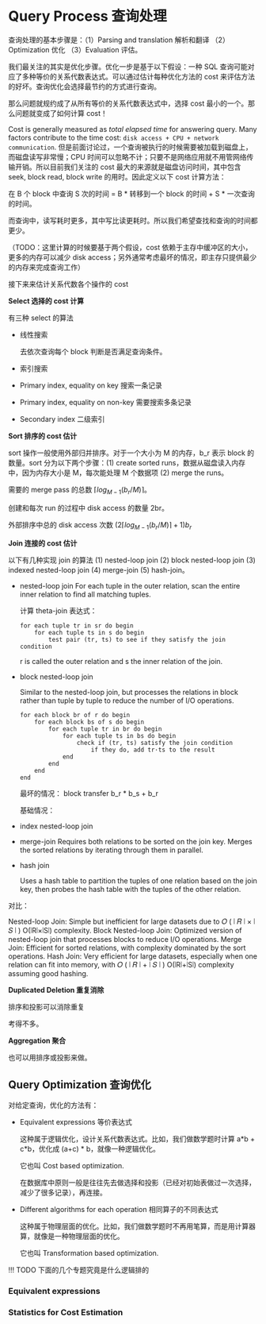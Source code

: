 # Query Process 查询处理

查询处理的基本步骤是：（1）Parsing and translation 解析和翻译 （2）Optimization 优化 （3）Evaluation 评估。

[](../asset/dbquery.png)

我们最关注的其实是优化步骤。优化一步是基于以下假设：一种 SQL 查询可能对应了多种等价的关系代数表达式。可以通过估计每种优化方法的 cost 来评估方法的好坏。查询优化会选择最节约的方式进行查询。

那么问题就规约成了从所有等价的关系代数表达式中，选择 cost 最小的一个。那么问题就变成了如何计算 cost！

Cost is generally measured as *total elapsed time* for answering query. Many factors contribute to the time cost: `disk access + CPU + network communication`. 但是前面讨论过，一个查询被执行的时候需要被加载到磁盘上，而磁盘读写非常慢；CPU 时间可以忽略不计；只要不是网络应用就不用管网络传输开销。所以目前我们关注的 cost 最大的来源就是磁盘访问时间，其中包含 seek, block read, block write 的用时。因此定义以下 cost 计算方法：

在 B 个 block 中查询 S 次的时间 = B * 转移到一个 block 的时间 + S * 一次查询的时间。

而查询中，读写耗时更多，其中写比读更耗时。所以我们希望查找和查询的时间都更少。

（TODO：这里计算的时候要基于两个假设，cost 依赖于主存中缓冲区的大小，更多的内存可以减少 disk access；另外通常考虑最坏的情况，即主存只提供最少的内存来完成查询工作）

接下来来估计关系代数各个操作的 cost

**Select 选择的 cost 计算**

有三种 select 的算法

- 线性搜索

    去依次查询每个 block 判断是否满足查询条件。

- 索引搜索



- Primary index, equality on key 搜索一条记录


- Primary index, equality on non-key 需要搜索多条记录


- Secondary index 二级索引


**Sort 排序的 cost 估计**

sort 操作一般使用外部归并排序。对于一个大小为 M 的内存，b_r 表示 block 的数量。sort 分为以下两个步骤：(1) create sorted runs，数据从磁盘读入内存中，因为内存大小是 M，每次能处理 M 个数据项 (2) merge the runs。

需要的 merge pass 的总数 $\lceil log_{M-1}(b_r/M) \rceil$。

创建和每次 run 的过程中 disk access 的数量 2br。

外部排序中总的 disk access 次数 $(2\lceil log_{M-1}(b_r/M) \rceil+1)b_r$


**Join 连接的 cost 估计**

以下有几种实现 join 的算法 (1) nested-loop join (2) block nested-loop join (3) indexed nested-loop join (4) merge-join (5) hash-join。

- nested-loop join
    For each tuple in the outer relation, scan the entire inner relation to find all matching tuples. 

    计算 theta-join 表达式：

    ```
    for each tuple tr in sr do begin
        for each tuple ts in s do begin
            test pair (tr, ts) to see if they satisfy the join condition
    ```

    r is called the outer relation and s the inner relation of the join.

- block nested-loop join
    
    Similar to the nested-loop join, but processes the relations in block rather than tuple by tuple to reduce the number of I/O operations.
    
    ```
    for each block br of r do begin
        for each block bs of s do begin
            for each tuple tr in br do begin
                for each tuple ts in bs do begin
                    check if (tr, ts) satisfy the join condition
                        if they do, add tr·ts to the result
                end
            end
        end
    end
    ```

    最坏的情况：
        block transfer b_r * b_s + b_r

    基础情况：

- index nested-loop join


- merge-join
    Requires both relations to be sorted on the join key. Merges the sorted relations by iterating through them in parallel.


- hash join

    Uses a hash table to partition the tuples of one relation based on the join key, then probes the hash table with the tuples of the other relation.


对比：

Nested-loop Join: Simple but inefficient for large datasets due to 
𝑂
(
∣
𝑅
∣
×
∣
𝑆
∣
)
O(∣R∣×∣S∣) complexity.
Block Nested-loop Join: Optimized version of nested-loop join that processes blocks to reduce I/O operations.
Merge Join: Efficient for sorted relations, with complexity dominated by the sort operations.
Hash Join: Very efficient for large datasets, especially when one relation can fit into memory, with 
𝑂
(
∣
𝑅
∣
+
∣
𝑆
∣
)
O(∣R∣+∣S∣) complexity assuming good hashing.


**Duplicated Deletion 重复消除**

排序和投影可以消除重复

考得不多。


**Aggregation 聚合**

也可以用排序或投影来做。



## Query Optimization 查询优化

对给定查询，优化的方法有：

- Equivalent expressions 等价表达式

    这种属于逻辑优化，设计关系代数表达式。比如，我们做数学题时计算 a\*b + c\*b，优化成 (a+c) \* b，就像一种逻辑优化。
    
    它也叫 Cost based optimization.

    在数据库中原则一般是往往先去做选择和投影（已经对初始表做过一次选择，减少了很多记录），再连接。

- Different algorithms for each operation 相同算子的不同表达式

    这种属于物理层面的优化。比如，我们做数学题时不再用笔算，而是用计算器算，就像是一种物理层面的优化。

    它也叫 Transformation based optimization.

    

!!! 
    TODO 下面的几个专题究竟是什么逻辑排的


### Equivalent expressions



### Statistics for Cost Estimation